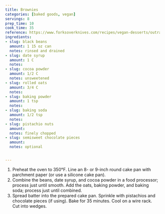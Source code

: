 ```yaml
---
title: Brownies
categories: [baked goods, vegan]
servings: 8
prep_time: 10
cook_time: 35
reference: https://www.forksoverknives.com/recipes/vegan-desserts/outrageously-healthy-brownies/
ingredients:
- slug: black beans
  amount: 1 15 oz can
  notes: rinsed and drained
- slug: date syrup
  amount: 1 C
  notes:
- slug: cocoa powder
  amount: 1/2 C 
  notes: unsweetened
- slug: rolled oats
  amount: 3/4 C
  notes:
- slug: baking powder
  amount: 1 tsp
  notes:
- slug: baking soda
  amount: 1/2 tsp
  notes:
- slug: pistachio nuts
  amount: 
  notes: finely chopped
- slug: semisweet chocolate pieces
  amount:
  notes: optional


---
```


1. Preheat the oven to 350°F. Line an 8- or 9-inch round cake pan with parchment paper (or use a silicone cake pan).
2. Combine the beans, date syrup, and cocoa powder in a food processor; process just until smooth. Add the oats, baking powder, and baking soda; process just until combined.
3. Spread batter into the prepared cake pan. Sprinkle with pistachios and chocolate pieces (if using). Bake for 35 minutes. Cool on a wire rack. Cut into wedges.
